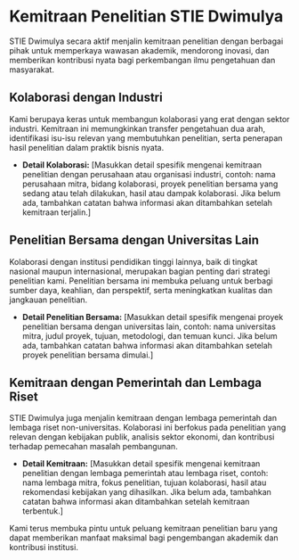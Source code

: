 # Kemitraan Penelitian STIE Dwimulya

STIE Dwimulya secara aktif menjalin kemitraan penelitian dengan berbagai pihak untuk memperkaya wawasan akademik, mendorong inovasi, dan memberikan kontribusi nyata bagi perkembangan ilmu pengetahuan dan masyarakat.

## Kolaborasi dengan Industri

Kami berupaya keras untuk membangun kolaborasi yang erat dengan sektor industri. Kemitraan ini memungkinkan transfer pengetahuan dua arah, identifikasi isu-isu relevan yang membutuhkan penelitian, serta penerapan hasil penelitian dalam praktik bisnis nyata.

*   **Detail Kolaborasi:**
    [Masukkan detail spesifik mengenai kemitraan penelitian dengan perusahaan atau organisasi industri, contoh: nama perusahaan mitra, bidang kolaborasi, proyek penelitian bersama yang sedang atau telah dilakukan, hasil atau dampak kolaborasi. Jika belum ada, tambahkan catatan bahwa informasi akan ditambahkan setelah kemitraan terjalin.]

## Penelitian Bersama dengan Universitas Lain

Kolaborasi dengan institusi pendidikan tinggi lainnya, baik di tingkat nasional maupun internasional, merupakan bagian penting dari strategi penelitian kami. Penelitian bersama ini membuka peluang untuk berbagi sumber daya, keahlian, dan perspektif, serta meningkatkan kualitas dan jangkauan penelitian.

*   **Detail Penelitian Bersama:**
    [Masukkan detail spesifik mengenai proyek penelitian bersama dengan universitas lain, contoh: nama universitas mitra, judul proyek, tujuan, metodologi, dan temuan kunci. Jika belum ada, tambahkan catatan bahwa informasi akan ditambahkan setelah proyek penelitian bersama dimulai.]

## Kemitraan dengan Pemerintah dan Lembaga Riset

STIE Dwimulya juga menjalin kemitraan dengan lembaga pemerintah dan lembaga riset non-universitas. Kolaborasi ini berfokus pada penelitian yang relevan dengan kebijakan publik, analisis sektor ekonomi, dan kontribusi terhadap pemecahan masalah pembangunan.

*   **Detail Kemitraan:**
    [Masukkan detail spesifik mengenai kemitraan penelitian dengan lembaga pemerintah atau lembaga riset, contoh: nama lembaga mitra, fokus penelitian, tujuan kolaborasi, hasil atau rekomendasi kebijakan yang dihasilkan. Jika belum ada, tambahkan catatan bahwa informasi akan ditambahkan setelah kemitraan terbentuk.]

Kami terus membuka pintu untuk peluang kemitraan penelitian baru yang dapat memberikan manfaat maksimal bagi pengembangan akademik dan kontribusi institusi.